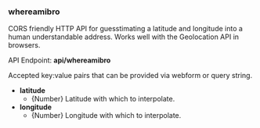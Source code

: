 ### whereamibro

CORS friendly HTTP API for guesstimating a latitude and longitude into a human understandable address. Works well with the Geolocation API in browsers.

API Endpoint: **api/whereamibro**

Accepted key:value pairs that can be provided via webform or query string.

* **latitude**
    * {Number} Latitude with which to interpolate.
* **longitude**
    * {Number} Longitude with which to interpolate.
